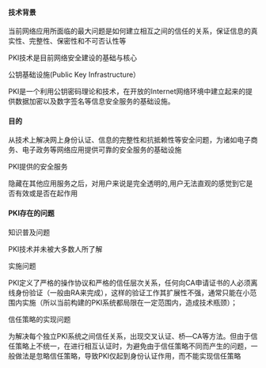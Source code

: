 #### 技术背景

当前网络应用所面临的最大问题是如何建立相互之间的信任的关系，保证信息的真实性、完整性、保密性和不可否认性等

PKI技术是目前网络安全建设的基础与核心

公钥基础设施\(Public Key Infrastructure）

PKI是一个利用公钥密码理论和技术，在开放的Internet网络环境中建立起来的提供数据加密以及数字签名等信息安全服务的基础设施。

#### 目的

从技术上解决网上身份认证、信息的完整性和抗抵赖性等安全问题，为诸如电子商务、电子政务等网络应用提供可靠的安全服务的基础设施

PKI提供的安全服务

隐藏在其他应用服务之后，对用户来说是完全透明的,用户无法直观的感觉到它是否有效或是否在起作用

#### PKI存在的问题

知识普及问题

PKI技术并未被大多数人所了解

实施问题

PKI定义了严格的操作协议和严格的信任层次关系，任何向CA申请证书的人必须离线身份验证（一般由RA来完成），这样的验证工作其扩展性不强，通常只能在小范围内实施（所以当前构建的PKI系统都局限在一定范围内，造成技术瓶颈）；

信任策略的实现问题

为解决每个独立PKI系统之间信任关系，出现交叉认证、桥—CA等方法。但由于信任策略上不统一，在进行相互认证时，为避免由于信任策略不同而产生的问题，一般做法是忽略信任策略，导致PKI仅起到身份认证作用，而不能实现信任策略

